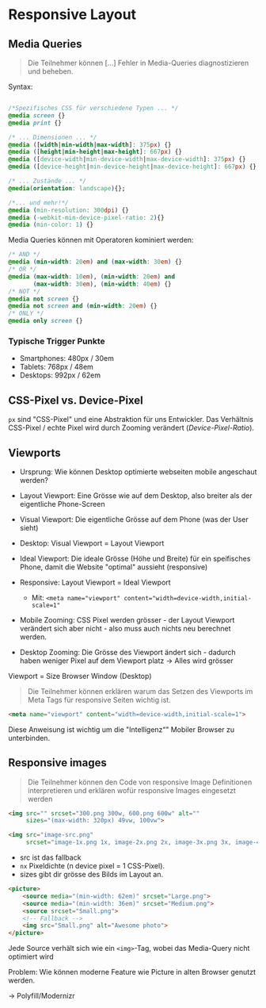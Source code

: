 # Responsive Layout

## Media Queries

> Die Teilnehmer können [...] Fehler in Media-Queries diagnostizieren und beheben.

Syntax:
```css

/*Spezifisches CSS für verschiedene Typen ... */
@media screen {}
@media print {}

/* ... Dimensionen ... */
@media ([width|min-width|max-width]: 375px) {}
@media ([height|min-height|max-height]: 667px) {}
@media ([device-width|min-device-width|max-device-width]: 375px) {}
@media ([device-height|min-device-height|max-device-height]: 667px) {}

/* ... Zustände ... */
@media(orientation: landscape){};

/*... und mehr!*/
@media (min-resolution: 300dpi) {}
@media (-webkit-min-device-pixel-ratio: 2){}
@media (min-color: 1) {}
```

Media Queries können mit Operatoren kominiert werden:

```css
/* AND */
@media (min-width: 20em) and (max-width: 30em) {}
/* OR */
@media (max-width: 10em), (min-width: 20em) and
       (max-width: 30em), (min-width: 40em) {}
/* NOT */
@media not screen {}
@media not screen and (min-width: 20em) {}
/* ONLY */
@media only screen {}
```


### Typische Trigger Punkte

* Smartphones: 480px / 30em
* Tablets: 768px / 48em
* Desktops: 992px / 62em

## CSS-Pixel vs. Device-Pixel
`px` sind "CSS-Pixel" und eine Abstraktion für uns Entwickler. Das Verhältnis CSS-Pixel / echte Pixel wird durch Zooming verändert (*Device-Pixel-Ratio*).



## Viewports

* Ursprung: Wie können Desktop optimierte webseiten mobile angeschaut werden?
* Layout Viewport: Eine Grösse wie auf dem Desktop, also breiter als der eigentliche Phone-Screen
* Visual Viewport: Die eigentliche Grösse auf dem Phone (was der User sieht)
* Desktop: Visual Viewport = Layout Viewport
* Ideal Viewport: Die ideale Grösse (Höhe und Breite) für ein speifisches Phone, damit die Website "optimal" aussieht (responsive)
* Responsive: Layout Viewport = Ideal Viewport
    * Mit: `<meta name="viewport" content="width=device-width,initial-scale=1"`

* Mobile Zooming: CSS Pixel werden grösser - der  Layout Viewport verändert sich aber nicht - also muss auch nichts neu berechnet werden.
* Desktop Zooming: Die Grösse des Viewport ändert sich - dadurch haben weniger Pixel auf dem Viewport platz → Alles wird grösser


Viewport = Size Browser Window (Desktop)


> Die Teilnehmer können erklären warum das Setzen des Viewports im Meta Tags für responsive Seiten wichtig ist.

```html
<meta name="viewport" content="width=device-width,initial-scale=1">
```

Diese Anweisung ist wichtig um die "Intelligenz“" Mobiler Browser zu unterbinden.

## Responsive images

> Die Teilnehmer können den Code von responsive Image Definitionen interpretieren und erklären wofür responsive Images eingesetzt werden

```html
<img src="" srcset="300.png 300w, 600.png 600w" alt=""
     sizes="(max-width: 320px) 49vw, 100vw">

<img src="image-src.png"
     srcset="image-1x.png 1x, image-2x.png 2x, image-3x.png 3x, image-4x.png 4x">
```

* src ist das fallback
* `nx` Pixeldichte (n device pixel = 1 CSS-Pixel).
* sizes gibt dir grösse des Bilds im Layout an.

```html
<picture>
    <source media="(min-width: 62em)" srcset="Large.png">
    <source media="(min-width: 36em)" srcset="Medium.png">
    <source srcset="Small.png">
    <!-- Fallback -->
    <img src="Small.png" alt="Awesome photo">
</picture>
```
Jede Source verhält sich wie ein `<img>`-Tag, wobei das Media-Query nicht optimiert wird


Problem: Wie können moderne Feature wie Picture in alten Browser genutzt werden.

→  Polyfill/Modernizr
